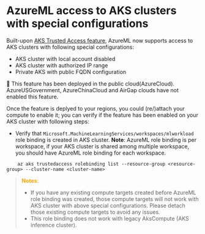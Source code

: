 # AzureML access to AKS clusters with special configurations

Built-upon [AKS Trusted Access feature](https://learn.microsoft.com/azure/aks/trusted-access-feature), AzureML now supports access to AKS clusters with following special configurations:
- AKS cluster with local account disabled
- AKS cluster with authorized IP range
- Private AKS with public FQDN configuration

📣 This feature has been deployed in the public cloud(AzureCloud). AzureUSGovernment, AzureChinaCloud and AirGap clouds have not enabled this feature.

Once the feature is deplyed to your regions, you could (re/)attach your compute to enable it; you can verify if the feature has been enabled on your AKS cluster with following steps:
- Verify that ```Microsoft.MachineLearningServices/workspaces/mlworkload``` role binding is created in AKS cluster. **Note**: AzureML role binding is per workspace, if your AKS cluster is shared among multiple workspace, you should have AzureML role binding for each workspace.
```shell
    az aks trustedaccess rolebinding list --resource-group <resource-group> --cluster-name <cluster-name>
```
> <span style="color:orange">**Notes**:</span> 
> 
> * If you have any existing compute targets created before AzureML role binding was created, those compute targets will not work with AKS cluster with above special configurations. Please detach those existing compute targets to avoid any issues.
> * This role binding does not work with legacy AksCompute (AKS inference cluster).